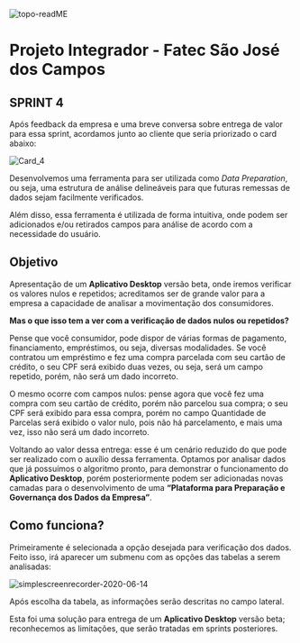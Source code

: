 ![topo-readME](https://user-images.githubusercontent.com/56441214/87261187-ae2e7580-c48b-11ea-91de-e2bad8f5b938.png)

# Projeto Integrador - Fatec São José dos Campos 

## SPRINT 4

Após feedback da empresa e uma breve conversa sobre entrega de valor para essa sprint, acordamos junto ao cliente que seria priorizado o card abaixo:


![Card_4](https://user-images.githubusercontent.com/56441214/87236813-14e85c00-c3c4-11ea-8733-102d125fb978.png)



Desenvolvemos uma ferramenta para ser utilizada como *_Data Preparation_*, ou seja, uma estrutura de análise delineáveis para que futuras remessas de dados sejam facilmente verificados.

Além disso, essa ferramenta é utilizada de forma intuitiva, onde podem ser adicionados e/ou retirados campos para análise de acordo com a necessidade do usuário. 

## Objetivo

Apresentação de um **Aplicativo Desktop** versão beta, onde iremos verificar os valores nulos e repetidos; acreditamos ser de grande valor para a empresa a capacidade de analisar a movimentação dos consumidores.

**Mas o que isso tem a ver com a verificação de dados nulos ou repetidos?**

Pense que você consumidor, pode dispor de várias formas de pagamento, financiamento, empréstimos, ou seja, diversas modalidades. Se você contratou um empréstimo e fez uma compra parcelada com seu cartão de crédito, o seu CPF será exibido duas vezes, ou seja, será um campo repetido, porém, não será um dado incorreto. 

O mesmo ocorre com campos nulos: pense agora que você fez uma compra com seu cartão de crédito, porém não parcelou sua compra; o seu CPF será exibido para essa compra, porém no campo Quantidade de Parcelas será exibido o valor nulo, pois não há parcelamento, e mais uma vez, isso não será um dado incorreto.

Voltando ao valor dessa entrega: esse é um cenário reduzido do que pode ser realizado com o auxílio dessa ferramenta. Optamos por analisar dados que já possuímos o algoritmo pronto, para demonstrar o funcionamento do **Aplicativo Desktop**, porém posteriormente podem ser adicionadas novas camadas para o desenvolvimento de uma **“Plataforma para Preparação e Governança dos Dados da Empresa”**.

## Como funciona?

Primeiramente é selecionada a opção desejada para verificação dos dados. Feito isso, irá aparecer um submenu com as opções das tabelas a serem analisadas:

![simplescreenrecorder-2020-06-14](https://user-images.githubusercontent.com/55189046/84605937-da001080-ae77-11ea-93aa-b476fe1aa4a4.gif)

Após escolha da tabela, as informações serão descritas no campo lateral.

Esta foi uma solução para entrega de um **Aplicativo Desktop** versão beta; reconhecemos as limitações, que serão tratadas em sprints posteriores.
